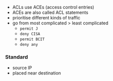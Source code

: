 - ACLs use ACEs (access control entries)
- ACEs are also called ACL statements
- prioritise different kinds of traffic
- go from most complicated > least complicated
	- `permit J`
	- `deny CISA`
	- `permit BCIT`
	- `deny any`
### Standard
- source IP
- placed near destination
